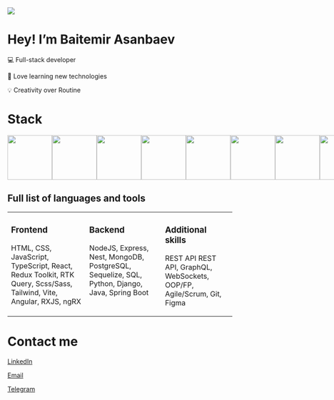 <img src='https://i.pinimg.com/originals/16/69/e5/1669e57761ccc67fa5e31a09a54764d0.gif'/>

# Hey! I’m Baitemir Asanbaev

💻 Full-stack developer

📖 Love learning new technologies

💡 Creativity over Routine

# Stack

<div style="display: flex">
  <img  src='https://upload.wikimedia.org/wikipedia/commons/thumb/9/99/Unofficial_JavaScript_logo_2.svg/1200px-Unofficial_JavaScript_logo_2.svg.png' width='100'/>
  <img src='https://upload.wikimedia.org/wikipedia/commons/thumb/4/4c/Typescript_logo_2020.svg/2048px-Typescript_logo_2020.svg.png' width='100'/>
  <img  src='https://ionicframework.jp/docs/icons/logo-react-icon.png' width='100'/>
  <img src='https://raw.githubusercontent.com/reduxjs/redux/master/logo/logo.png' width='100'/> 
  <img  src='https://miro.medium.com/v2/resize:fit:800/1*v2vdfKqD4MtmTSgNP0o5cg.png' width='100'/>
  <img src='https://upload.wikimedia.org/wikipedia/commons/thumb/a/a8/NestJS.svg/1200px-NestJS.svg.png' width='100'/>
  <img src='https://platri.de/wp-content/uploads/2024/01/Angular-Framework-e1649312852136.png' width='100'/>
  <img src='https://cdn.worldvectorlogo.com/logos/rxjs-1.svg' width='100'/>


</div>

## Full list of languages and tools

<table>
  <tr>
    <td style="vertical-align: top">

### Frontend

HTML, CSS, JavaScript, TypeScript, React, Redux Toolkit, RTK Query, Scss/Sass, Tailwind, Vite, Angular, RXJS, ngRX

</td>
<td style="vertical-align: top">

### Backend

NodeJS, Express, Nest, MongoDB, PostgreSQL, Sequelize, SQL, Python, Django, Java, Spring Boot

</td>
<td style="vertical-align: top">

### Additional skills

REST API
REST API, GraphQL, WebSockets, OOP/FP, Agile/Scrum, Git, Figma

</td>
</tr>
</table>

# Contact me

[LinkedIn](https://www.linkedin.com/in/baitemir/)

<a href="mailto:baitemir1706@gmail.com_">Email</a>

[Telegram](https://t.me/baitemir17)

